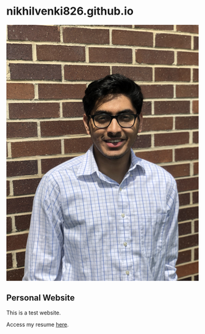 # nikhilvenki826.github.io

![alt text](photo.jpg)

## Personal Website

This is a test website.

Access my resume [here](resume.pdf).
